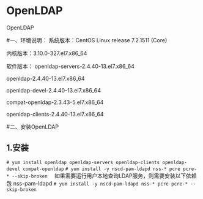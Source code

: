 # OpenLDAP
OpenLDAP

#一、环境说明：
系统版本：CentOS Linux release 7.2.1511 (Core) 

内核版本：3.10.0-327.el7.x86_64

软件版本：
openldap-servers-2.4.40-13.el7.x86_64

openldap-2.4.40-13.el7.x86_64

openldap-devel-2.4.40-13.el7.x86_64

compat-openldap-2.3.43-5.el7.x86_64

openldap-clients-2.4.40-13.el7.x86_64

#二、安装OpenLDAP
## 1.安装
`# yum install openldap openldap-servers openldap-clients openldap-devel compat-openldap` 
`# yum install -y nscd-pam-ldapd nss-* pcre pcre-* --skip-broken  `
如果需要运行用户本地查询LDAP服务，则需要安装以下依赖包
nss-pam-ldapd
`# yum install -y nscd-pam-ldapd nss-* pcre pcre-* --skip-broken `
